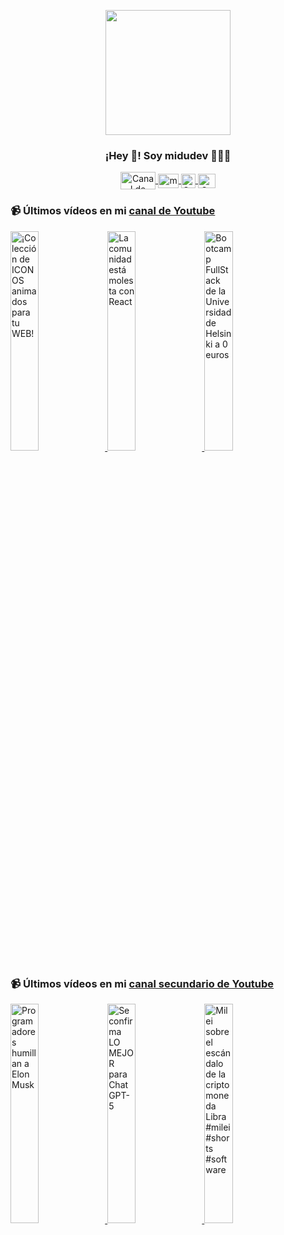 <p align="center" width="300">
   <img align="center" width="200" src="https://user-images.githubusercontent.com/1561955/106762302-fda9de00-6635-11eb-99be-3ef744e60c0e.png" />
   <h3 align="center">¡Hey 👋! Soy midudev 👨🏻‍💻</h3>
</p>

<p align="center">
   <a href="https://twitch.tv/midudev" target="blank">
    <img align="center" src="https://upload.wikimedia.org/wikipedia/commons/c/ce/Twitch_logo_2019.svg" alt="Canal de Twitch de midudev" height="28px" width="56px" />
  </a>
  <span style="width: 8px;"> </span>
   <a href="https://youtube.com/midudev" target="blank">
    <img align="center" src="https://upload.wikimedia.org/wikipedia/commons/0/09/YouTube_full-color_icon_%282017%29.svg" alt="midudev" height="23px" width="33px" />
  </a>
  <span style="width: 8px;"> </span>
  <a href="https://instagram.com/midu.dev" target="blank">
    <img align="center" src="https://upload.wikimedia.org/wikipedia/commons/e/e7/Instagram_logo_2016.svg" alt="Canal de Instagram de midu.dev" height="23px" width="23px" />
  </a>
  <span style="width: 8px;"> </span>
  <a href="https://twitter.com/midudev" target="blank">
    <img align="center" src="https://upload.wikimedia.org/wikipedia/commons/thumb/6/6f/Logo_of_Twitter.svg/2491px-Logo_of_Twitter.svg.png" alt="Canal de Twitter de midudev" height="23px" width="28px" />
  </a>
</p>

### 📹 Últimos vídeos en mi [canal de Youtube](https://youtube.com/midudev?sub_confirmation=1)

<a href='https://youtu.be/6rcrRckkdWA' target='_blank'>
  <img width='30%' src='https://img.youtube.com/vi/6rcrRckkdWA/mqdefault.jpg' alt='¡Colección de ICONOS animados para tu WEB!' />
</a>
<a href='https://youtu.be/J104WPJVYWM' target='_blank'>
  <img width='30%' src='https://img.youtube.com/vi/J104WPJVYWM/mqdefault.jpg' alt='La comunidad está molesta con React' />
</a>
<a href='https://youtu.be/FwS0npq05GQ' target='_blank'>
  <img width='30%' src='https://img.youtube.com/vi/FwS0npq05GQ/mqdefault.jpg' alt='Bootcamp FullStack de la Universidad de Helsinki a 0 euros' />
</a>

### 📹 Últimos vídeos en mi [canal secundario de Youtube](https://youtube.com/midulive?sub_confirmation=1)

<a href='https://youtu.be/Aq22T1Q_P04' target='_blank'>
  <img width='30%' src='https://img.youtube.com/vi/Aq22T1Q_P04/mqdefault.jpg' alt='Programadores humillan a Elon Musk' />
</a>
<a href='https://youtu.be/RbjcHyhQwd8' target='_blank'>
  <img width='30%' src='https://img.youtube.com/vi/RbjcHyhQwd8/mqdefault.jpg' alt='Se confirma LO MEJOR para ChatGPT-5' />
</a>
<a href='https://youtu.be/W9NWlemBK44' target='_blank'>
  <img width='30%' src='https://img.youtube.com/vi/W9NWlemBK44/mqdefault.jpg' alt='Milei sobre el escándalo de la criptomoneda Libra #milei #shorts #software' />
</a>